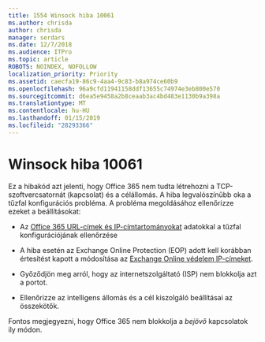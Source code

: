```yaml
---
title: 1554 Winsock hiba 10061
ms.author: chrisda
author: chrisda
manager: serdars
ms.date: 12/7/2018
ms.audience: ITPro
ms.topic: article
ROBOTS: NOINDEX, NOFOLLOW
localization_priority: Priority
ms.assetid: caecfa19-86c9-4aa4-9c83-b8a974ce60b9
ms.openlocfilehash: 96a9cfd11941158ddf13655c74974e3eb800e570
ms.sourcegitcommit: d6ea5e9458a2b8ceaab3ac4bd483e1130b9a398a
ms.translationtype: MT
ms.contentlocale: hu-HU
ms.lasthandoff: 01/15/2019
ms.locfileid: "28293366"
---
```

# <a name="winsock-error-10061"></a>Winsock hiba 10061

Ez a hibakód azt jelenti, hogy Office 365 nem tudta létrehozni a TCP-szoftvercsatornát (kapcsolat) és a célállomás. A hiba legvalószínűbb oka a tűzfal konfigurációs probléma. A probléma megoldásához ellenőrizze ezeket a beállításokat:
  
- Az [Office 365 URL-címek és IP-címtartományokat](https://docs.microsoft.com/office365/enterprise/urls-and-ip-address-ranges) adatokkal a tűzfal konfigurációjának ellenőrzése
    
- A hiba esetén az Exchange Online Protection (EOP) adott kell korábban értesítést kapott a módosítása az [Exchange Online védelem IP-címeket](https://docs.microsoft.com/office365/SecurityCompliance/eop/exchange-online-protection-ip-addresses).
    
- Győződjön meg arról, hogy az internetszolgáltató (ISP) nem blokkolja azt a portot.
    
- Ellenőrizze az intelligens állomás és a cél kiszolgáló beállításai az összekötők.
    
Fontos megjegyezni, hogy Office 365 nem blokkolja a *bejövő* kapcsolatok ily módon. 
  


